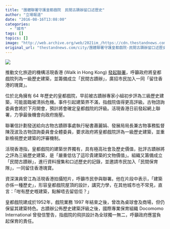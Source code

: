```yaml
---
title: "團體聯署守護皇都戲院　民間古蹟辦留口述歷史"
author: "立場報道"
date: "2016-08-16T13:08:00"
categories:
  - "城市"
tags: []
topics: []
image: "http://web.archive.org/web/2021im_/https://cdn.thestandnews.com/media/photos/cache/tsang-01_AxOpL_1200x0.png"
original_url: "thestandnews.com/city/團體聯署守護皇都戲院-民間古蹟辦留口述歷史"
---
```

![](http://web.archive.org/web/2021im_/https://cdn.thestandnews.com/media/photos/cache/tsang-01_AxOpL_1200x0.png)

推動文化旅遊的機構活現香港 (Walk in Hong Kong) [發起聯署](http://web.archive.org/web/20210629033641/http://www.supporthk.org/zh-hant/petition/%E5%B0%87%E7%9A%87%E9%83%BD%E6%88%B2%E9%99%A2%E8%A9%95%E7%82%BA%E4%B8%80%E7%B4%9A%E6%AD%B7%E5%8F%B2%E5%BB%BA%E7%AF%89)，呼籲政府將皇都戲院列為一級歷史建築，並籌備成立「民間古蹟辦」，廣招市民加入一同「留住香港的瑰寶」。

位於北角擁有 64 年歷史的皇都戲院，早前被古蹟辦專家小組初步評為三級歷史建築，可能面臨被清拆危機。事件引起建築界不滿，指戲院值得更高評級。古物諮詢委員會將於下月開會，預計將會確定皇都戲院的評級。活現香港日前發起網上聯署，力爭最後機會向政府施壓。

聯署信計劃發送給向古物古蹟辧事處執行秘書蕭麗娟、發展局局長兼古物事務監督陳茂波及古物諮詢委員會全體委員，要求政府將皇都戲院評為一級歷史建築，並重新檢視歷史建築的評審機制。

活現香港指，皇都戲院的建築世界獨有，具有極高社會及歷史價值，批評古蹟辦將之評為三級歷史建築，是「嚴重低估了這珍貴建築的文物價值」。組織又籌備成立「民間古蹟辦」，進行資料搜集和口述歷史的記錄，並邀請市民加入「民間保育隊」，一同留住香港瑰寶。

資深演員曾江為活現香港拍攝短片，呼籲市民參與聯署。他在片段中表示，「建築亦係一種歷史」，形容皇都戲院屋頂的設計，講究力學，在其他城市也不常見，直言：「咁有歷史嘅建築，點解唔去留低佢？」

皇都戲院建成於1952年，戲院業務 1997 年結束之後，曾改為桌球會及商場，但仍保留其建築特色。古蹟辦公佈歷史建築評級之後，國際專業保育組織 Docomomo International 曾發信警告，指戲院的飛拱設計為全球獨一無二，呼籲政府應當負起保育的責任。